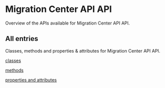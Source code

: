 [
This is a templated file. Adding content to this file may result in it being
reverted. Instead, if you want to place additional content, create an
"overview_content.md" file in `docs/` directory. The Sphinx tool will
pick up on the content and merge the content.
]: #

# Migration Center API API

Overview of the APIs available for Migration Center API API.

## All entries

Classes, methods and properties & attributes for
Migration Center API API.

[classes](https://cloud.google.com/python/docs/reference/migrationcenter/latest/summary_class.html)

[methods](https://cloud.google.com/python/docs/reference/migrationcenter/latest/summary_method.html)

[properties and
attributes](https://cloud.google.com/python/docs/reference/migrationcenter/latest/summary_property.html)
